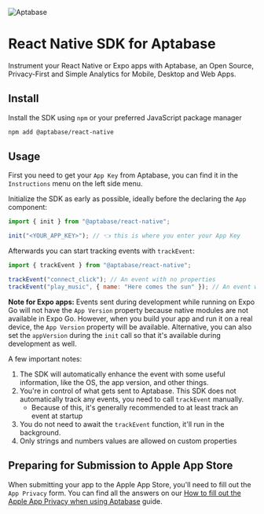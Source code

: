 ![Aptabase](https://aptabase.com/og.png)

# React Native SDK for Aptabase

Instrument your React Native or Expo apps with Aptabase, an Open Source, Privacy-First and Simple Analytics for Mobile, Desktop and Web Apps.

## Install

Install the SDK using `npm` or your preferred JavaScript package manager

```bash
npm add @aptabase/react-native
```

## Usage

First you need to get your `App Key` from Aptabase, you can find it in the `Instructions` menu on the left side menu.

Initialize the SDK as early as possible, ideally before the declaring the `App` component:

```js
import { init } from "@aptabase/react-native";

init("<YOUR_APP_KEY>"); // 👈 this is where you enter your App Key
```

Afterwards you can start tracking events with `trackEvent`:

```js
import { trackEvent } from "@aptabase/react-native";

trackEvent("connect_click"); // An event with no properties
trackEvent("play_music", { name: "Here comes the sun" }); // An event with a custom property
```

**Note for Expo apps:** Events sent during development while running on Expo Go will not have the `App Version` property because native modules are not available in Expo Go. However, when you build your app and run it on a real device, the `App Version` property will be available. Alternative, you can also set the `appVersion` during the `init` call so that it's available during development as well.

A few important notes:

1. The SDK will automatically enhance the event with some useful information, like the OS, the app version, and other things.
2. You're in control of what gets sent to Aptabase. This SDK does not automatically track any events, you need to call `trackEvent` manually.
   - Because of this, it's generally recommended to at least track an event at startup
3. You do not need to await the `trackEvent` function, it'll run in the background.
4. Only strings and numbers values are allowed on custom properties

## Preparing for Submission to Apple App Store

When submitting your app to the Apple App Store, you'll need to fill out the `App Privacy` form. You can find all the answers on our [How to fill out the Apple App Privacy when using Aptabase](https://aptabase.com/docs/apple-app-privacy) guide.

